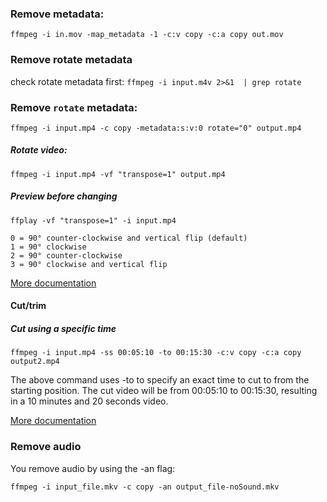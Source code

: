 ### Remove metadata:
`ffmpeg -i in.mov -map_metadata -1 -c:v copy -c:a copy out.mov`

### Remove rotate metadata
check rotate metadata first:
`ffmpeg -i input.m4v 2>&1  | grep rotate`
### Remove `rotate` metadata:
`ffmpeg -i input.mp4 -c copy -metadata:s:v:0 rotate="0" output.mp4`

##### Rotate video:
`ffmpeg -i input.mp4 -vf "transpose=1" output.mp4`
##### Preview before changing
`ffplay -vf "transpose=1" -i input.mp4`

    0 = 90° counter-clockwise and vertical flip (default)
    1 = 90° clockwise
    2 = 90° counter-clockwise
    3 = 90° clockwise and vertical flip

[More documentation](https://www.baeldung.com/linux/ffmpeg-rotate-video)

#### Cut/trim

##### Cut using a specific time

`ffmpeg -i input.mp4 -ss 00:05:10 -to 00:15:30 -c:v copy -c:a copy output2.mp4`

The above command uses -to to specify an exact time to cut to from the starting position. The cut video will be from 00:05:10 to 00:15:30, resulting in a 10 minutes and 20 seconds video.

[More documentation](https://shotstack.io/learn/use-ffmpeg-to-trim-video/)

### Remove audio
You remove audio by using the -an flag:

`ffmpeg -i input_file.mkv -c copy -an output_file-noSound.mkv`